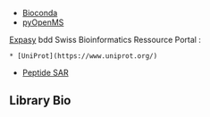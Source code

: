* [Bioconda](https://bioconda.github.io/conda-package_index.html)
* [pyOpenMS](https://pyopenms.readthedocs.io/en/latest/index.html)

[Expasy](https://www.expasy.org/) bdd Swiss Bioinformatics Ressource Portal :
	
	* [UniProt](https://www.uniprot.org/)

* [Peptide SAR](https://github.com/Merck/PepSeA)

## Library Bio